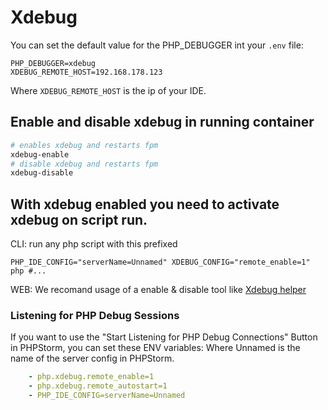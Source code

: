 # Xdebug

You can set the default value for the PHP_DEBUGGER int your `.env` file:

```env
PHP_DEBUGGER=xdebug
XDEBUG_REMOTE_HOST=192.168.178.123
```

Where `XDEBUG_REMOTE_HOST` is the ip of your IDE.

## Enable and disable xdebug in running container

```bash
# enables xdebug and restarts fpm
xdebug-enable
# disable xdebug and restarts fpm
xdebug-disable
```

## With xdebug enabled you need to activate xdebug on script run.

CLI: run any php script with this prefixed

````
PHP_IDE_CONFIG="serverName=Unnamed" XDEBUG_CONFIG="remote_enable=1" php #...
````

WEB:
We recomand usage of a enable & disable tool like [Xdebug helper](https://chrome.google.com/webstore/detail/xdebug-helper/eadndfjplgieldjbigjakmdgkmoaaaoc.)


### Listening for PHP Debug Sessions

If you want to use the "Start Listening for PHP Debug Connections" Button in PHPStorm, you can set these ENV variables:
Where Unnamed is the name of the server config in PHPStorm.

```yaml
    - php.xdebug.remote_enable=1
    - php.xdebug.remote_autostart=1
    - PHP_IDE_CONFIG=serverName=Unnamed
```
